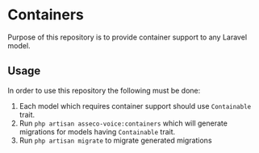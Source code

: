 # Containers

Purpose of this repository is to provide container support to 
any Laravel model. 

## Usage

In order to use this repository the following must be done:

1. Each model which requires container
support should use ``Containable`` trait. 
2. Run ``php artisan asseco-voice:containers`` which
will generate migrations for models having `Containable` trait. 
3. Run ``php artisan migrate`` to migrate generated
migrations
